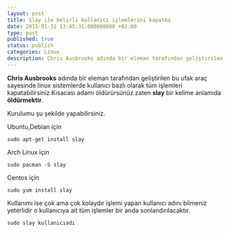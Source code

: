 ```yaml
---
layout: post
title: Slay ile belirli kullanıcı işlemlerini kapatma
date: 2015-01-31 13:45:31.000000000 +02:00
type: post
published: true
status: publish
categories: Linux
description: Chris Ausbrooks adında bir eleman tarafından geliştirilen slay sayesinde linux sistemlerde kullanıcı bazlı olarak tüm işlemleri kapatabilirsiniz.
---
```

**Chris Ausbrooks** adında bir eleman tarafından geliştirilen bu ufak araç sayesinde linux sistemlerde kullanıcı bazlı olarak tüm işlemleri kapatabilirsiniz.Kısacası adamı öldürürsünüz zaten **slay** bir kelime anlamıda **öldürmektir**.

Kurulumu şu şekilde yapabilirsiniz.

Ubuntu,Debian için

    sudo apt-get install slay

Arch Linux için

    sudo pacman -S slay

Centos için

    sudo yum install slay

Kullanımı ise çok ama çok kolaydır işlemi yapan kullanıcı adını bilmeniz yeterlidir o kullanıcıya ait tüm işlemler bir anda sonlandırılacaktır.

    sudo slay kullanıcıadı
